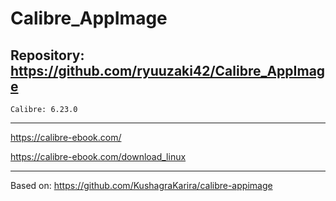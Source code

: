 
# Calibre_AppImage

## Repository: https://github.com/ryuuzaki42/Calibre_AppImage
    Calibre: 6.23.0

---
https://calibre-ebook.com/

https://calibre-ebook.com/download_linux

---
Based on: https://github.com/KushagraKarira/calibre-appimage
